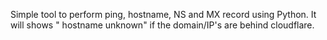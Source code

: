 Simple tool to perform ping, hostname, NS and MX record using Python. 
It will shows " hostname unknown" if the domain/IP's are behind cloudflare.
